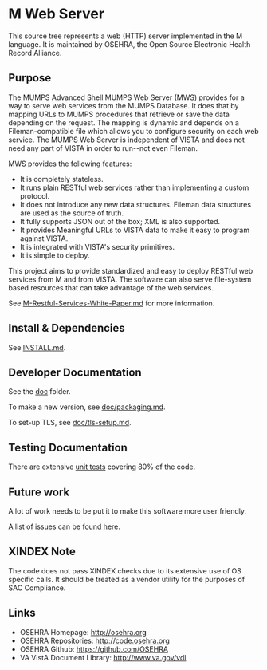 # M Web Server
This source tree represents a web (HTTP) server implemented in the M language.
It is maintained by OSEHRA, the Open Source Electronic Health Record Alliance.

## Purpose
The MUMPS Advanced Shell MUMPS Web Server (MWS) provides for a way to serve web
services from the MUMPS Database. It does that by mapping URLs to MUMPS
procedures that retrieve or save the data depending on the request. The mapping
is dynamic and depends on a Fileman-compatible file which allows you to
configure security on each web service. The MUMPS Web Server is independent of
VISTA and does not need any part of VISTA in order to run--not even Fileman.

MWS provides the following features:

 - It is completely stateless.
 - It runs plain RESTful web services rather than implementing a custom protocol.
 - It does not introduce any new data structures. Fileman data structures are used as the source of truth.
 - It fully supports JSON out of the box; XML is also supported.
 - It provides Meaningful URLs to VISTA data to make it easy to program against VISTA.
 - It is integrated with VISTA's security primitives.
 - It is simple to deploy.

This project aims to provide standardized and easy to deploy RESTful web 
services from M and from VISTA. The software can also serve file-system based
resources that can take advantage of the web services.

See [M-Restful-Services-White-Paper.md](M-Restful-Services-White-Paper.md) for
more information.

## Install & Dependencies
See [INSTALL.md](INSTALL.md).

## Developer Documentation
See the [doc](doc) folder.

To make a new version, see [doc/packaging.md](doc/packaging.md).

To set-up TLS, see [doc/tls-setup.md](doc/tls-setup.md).

## Testing Documentation
There are extensive [unit tests](doc/documentation-testing.md) covering 80% of
the code.

## Future work
A lot of work needs to be put it to make this software more user friendly.

A list of issues can be [found
here](https://github.com/shabiel/M-Web-Server/issues).

## XINDEX Note
The code does not pass XINDEX checks due to its extensive use of OS specific
calls. It should be treated as a vendor utility for the purposes of SAC Compliance.

## Links
* OSEHRA Homepage: http://osehra.org
* OSEHRA Repositories: http://code.osehra.org
* OSEHRA Github: https://github.com/OSEHRA
* VA VistA Document Library: http://www.va.gov/vdl
